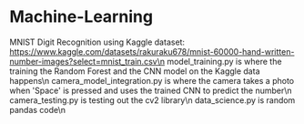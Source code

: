 # Machine-Learning
MNIST Digit Recognition using Kaggle dataset: https://www.kaggle.com/datasets/rakuraku678/mnist-60000-hand-written-number-images?select=mnist_train.csv\n
model_training.py is where the training the Random Forest and the CNN model on the Kaggle data happens\n
camera_model_integration.py is where the camera takes a photo when 'Space' is pressed and uses the trained CNN to predict the number\n
camera_testing.py is testing out the cv2 library\n
data_science.py is random pandas code\n
